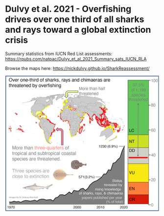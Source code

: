 # Dulvy et al. 2021 - Overfishing drives over one third of all sharks and rays toward a global extinction crisis
Summary statistics from IUCN Red List assessments: https://rpubs.com/natpac/Dulvy_et_al_2021_Summary_sats_IUCN_RLA

Browse the maps here: https://nickdulvy.github.io/SharkReassessment/

![alt text](https://github.com/NickDulvy/SharkReassessment/blob/main/CBGraphicalAbstract210901small.png)


